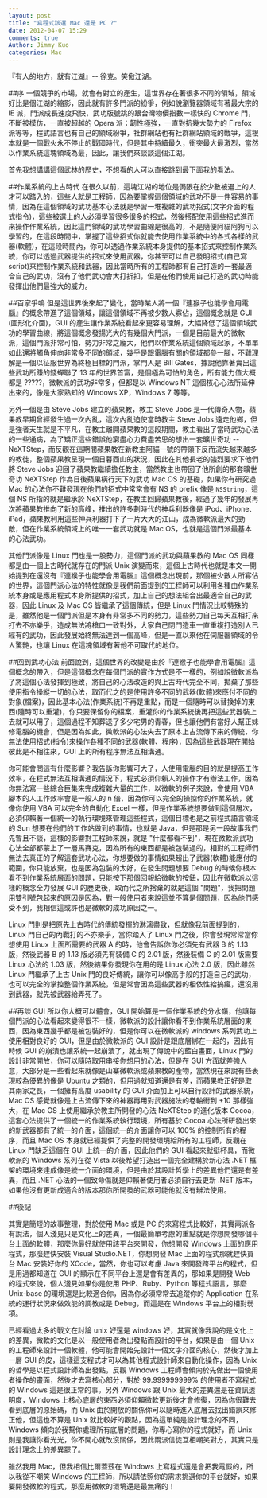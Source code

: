 ```yaml
---
layout: post
title: "寫程式該選 Mac 還是 PC ?"
date: 2012-04-07 15:29
comments: true
Author: Jimmy Kuo
categories: Mac
---
```


『有人的地方，就有江湖』-- 徐克。笑傲江湖。

##序
一個競爭的市場，就會有對立的產生，這世界存在著很多不同的領域，領域好比是個江湖的縮影，因此就有許多門派的紛爭，例如說瀏覽器領域有著最大宗的 IE 派，門派成長速度飛快，武功版號跳的跟台灣物價指數一樣快的 Chrome 門，不斷被模仿，一直被超越的 Opera 派；韌性極強，一直對抗幾大勢力的 Firefox 派等等，程式語言也有自己的領域紛爭，社群網站也有社群網站領域的戰爭，這根本就是一個戰火永不停止的戰國時代，但是其中持續最久，衝突最大最激烈，當然以作業系統這塊領域為最，因此，讓我們來談談這個江湖。

<!-- more -->

首先我想講講這個武林的歷史，不想看的人可以直接跳到最下面[我的看法](#link)。

##作業系統的上古時代
在很久以前，這塊江湖的地位是侷限在於少數被選上的人才可以踏入的，這些人就是工程師，因為要掌握這個領域的武功不是一件容易的事情，因為在這個領域的武功基本心法就是學習一堆複雜的武功招式(文字介面的程式指令)，這些被選上的人必須學習很多很多的招式，然後搭配使用這些招式進而來操作作業系統，因此這門領域的武功學習曲線是很高的，不是隨便阿貓阿狗可以學習的，在這段時間中，掌握了這些招式你就能去使用作業系統中的各式各樣的武器(軟體)，在這段時間內，你可以透過作業系統本身提供的基本招式來控制作業系統，你可以透過武器提供的招式來使用武器，你甚至可以自己發明招式(自己寫script)來控制作業系統和武器，因此當時所有的工程師都有自己打造的一套最適合自己的武功，沒有了他們武功會大打折扣，但是在他們使用自己打造的武功時能發揮出他們最強大的威力。

##百家爭鳴
但是這世界後來起了變化，當時某人將一個『連猴子也能學會用電腦』的概念帶進了這個領域，讓這個領域不再被少數人寡佔，這個概念就是 GUI (圖形化介面)，GUI 的產生讓作業系統看起來更容易理解，大幅降低了這個領域武功的學習曲線，將這個概念發揚光大的有幾個大門派，一個是目前最大的微軟 派，這個門派非常可怕，勢力非常之龐大，他們以作業系統這個領域起家，不單單如此還將觸角伸向非常多不同的領域，幾乎是跟電腦有關的領域都參一腳，不難理解是一個以征服世界為終極目標的門派，掌門人是 Bill Gates，據說他靠著賣出這些武功所賺的錢蟬聯了 13 年的世界首富，是個極為可怕的角色，所有能力值大概都是 ?????，微軟派的武功非常多，但都是以 Windows NT 這個核心心法所延伸出來的，像是大家熟知的 Windows XP，Windows 7 等等。

另外一個是由 Steve Jobs 建立的蘋果教，教主 Steve Jobs 是一代傳奇人物，蘋果教早期曾經發生過一次內亂，這次內亂迫使當時教主 Steve Jobs 遠走他鄉，但是強者天生就是不平凡，在教主離開蘋果教的這段期間，教主看出了當時武功心法的一些通病，為了矯正這些錯誤他窮盡心力費盡苦思的想出一套曠世奇功 -- NeXTStep，而反觀在這期間蘋果教在新教主阿貓一號的帶領下反而流失越來越多的教徒，整個蘋果教呈現一個日暮西山的狀況，因此在其他長老的強烈要求下他們將 Steve Jobs 迎回了蘋果教繼續擔任教主，當然教主也帶回了他所創的那套曠世奇功 NeXTStep 作為日後蘋果橫行天下的武功 Mac OS 的基礎，如果你有研究過 Mac 的心法你不難發現在他們的招式中常常會有 NS 的 prefix 像是 `NSString`，這個 NS 所指的就是繼承於 NeXTStep，在教主回歸蘋果教後，經過了幾年的發展再次將蘋果教推向了新的高峰，推出的許多劃時代的神兵利器像是 iPod、iPhone、iPad，蘋果教利用這些神兵利器打下了一片大大的江山，成為微軟派最大的勁敵，但在作業系統領域上的唯一一套武功就是 Mac OS，也就是這個門派最基本的心法武功。

其他門派像是 Linux 門也是一股勢力，這個門派的武功與蘋果教的 Mac OS 同樣都是由一個上古時代就存在的門派 Unix 演變而來，這個上古時代也就是本文一開始提到在還沒有『連猴子也能學會用電腦』這個概念出現前，那個被少數人所寡佔的世界，這個門派心法的特性就像是我們前面提到的工程師可以利用各種由作業系統本身或是應用程式本身所提供的招式，加上自己的想法組合出最適合自己的武器，因此 Linux 及 Mac OS 皆繼承了這個傳統，但是 Linux 門情況比較特殊的是，雖然他是一個門派但是本身有非常多不同的勢力，這些勢力自己每天互相打來打去不亦樂乎，造成無法將槍口一致對外，大家自己閉門造車一直重複打造別人已經有的武功，因此發展始終無法達到一個高峰，但是一直以來他在伺服器領域的令人驚艷，也讓 Linux 在這塊領域有著他不可取代的地位。

##回到武功心法
前面說到，這個世界的改變是由於『連猴子也能學會用電腦』這個概念的帶入，但是這個概念在每個門派的實作方式是不一樣的，例如說微軟派為了將這個心法發揮到極致，將自己的心法改造的與上古時代完全不同，拋棄了那些使用指令操縱一切的心法，取而代之的是使用許多不同的武器(軟體)來應付不同的對象(檔案)，因此基本心法(作業系統)不再是重點，而是一個隨時可以替換掉的東西(隨時可以重灌)，你只要保留你的檔案，重灌你的作業系統後再把這些武器裝上去就可以用了，這個過程不知葬送了多少宅男的青春，但也讓他們有當好人幫正妹修電腦的機會，但是因為如此，微軟派的心法失去了原本上古流傳下來的傳統，你無法使用招式(指令)來操作各種不同的武器(軟體、程序)，因為這些武器現在開始彼此是不相往來，GUI 上的所有程序無法互相溝通。

你可能會問這有什麼影響？我告訴你影響可大了，人使用電腦的目的就是提高工作效率，在程式無法互相溝通的情況下，程式必須仰賴人的操作才有辦法工作，因為你無法寫一些綜合巨集來完成複雜大量的工作，以微軟的例子來說，會使用 VBA 腳本的人工作效率會是一般人的 n 倍，因為你可以完全的操控你的作業系統，就像你使用 VBA 可以完全的自動化 Excel 一樣，但是作業系統想要做到這個層次，必須仰賴著一個統一的執行環境來管理這些程式，這個目標也是之前程式語言領域的 Sun 想要在他們的工作站做到的事情，也就是 Java，但是那是另一段故事我們先暫且不談，這樣的影響對工程師來說，就是 "什麼都看不到"，現在微軟派武功心法全部都蒙上了一層馬賽克，因為所有的東西都是被包裝過的，相對的工程師們無法去真正的了解這套武功心法，你想要做的事情如果超出了武器(軟體)能應付的範圍，你只能放棄，也是因為包裝的太好，在發生問題想要 Debug 的時候你根本看不到作業系統層面的問題，只能按下那個回報給微軟的按鈕，因此在微軟派以這樣的概念全力發展 GUI 的歷史後，取而代之所捨棄的就是這個 "問題"，我把問題用雙引號包起來的原因是因為，對一般使用者來說這並不算是個問題，因為他們感受不到，我相信這或許也是微軟的成功原因之一。

Linux 門則是把原先上古時代的傳統發揮的淋漓盡致，但就像我前面提到的，Linux 門自己的內戰打的不亦樂乎，當你踏入了 Linux 門之後，你會發現常常當你想使用 Linux 上面所需要的武器 A 的時，他會告訴你你必須先有武器 B 的 1.13 版，然後武器 B 的 1.13 版必須先有裝備 C 的 2.01 版，然後裝備 C 的 2.01 版需要 Linux 心法的 1.03 版，然後結果你發現你在用的是 Linux 心法 2.0 版，因此雖然 Linux 門繼承了上古 Unix 門的良好傳統，讓你可以像高手般的打造自己的武功，也可以完全的掌控整個作業系統，但是常會因為這些武器的相依性給搞瘋，還沒用到武器，就先被武器給弄死了。

##再談 GUI
所以你大概可以體會，GUI 開始算是一個作業系統的分水嶺，他讓每個門派的心法看起來變得很不一樣，微軟派的設計讓你看不到作業系統層面的東西，因為東西幾乎都是被包裝好的，但是你可以在微軟派的 windows 系列武功上使用相對良好的 GUI，但是由於微軟派的 GUI 設計是跟底層綁在一起的，因此有時候 GUI 的崩潰也讓系統一起崩潰了，就出現了傳說中的藍白畫面，Linux 門的設計非常開放，你可以隨時取用串接你想用的心法，但是在 GUI 方面就差強人意，大部分是一些看起來就像是山寨微軟派或蘋果教的產物，當然現在來說有些表現較為優異的像是 Ubuntu 之類的，但用過就知道還是有差，而蘋果教正好是取其兩家之長，一個擁有高度 usability 的 GUI 介面加上可以自行設計的武器系統，Mac OS 感覺就像是上古流傳下來的神器再用對武器施法的卷軸衝到 +10 那樣強大，在 Mac OS 上使用繼承於教主所開發的心法 NeXTStep 的進化版本 Cocoa，這套心法提供了一個統一的作業系統執行環境，所有基於 Cocoa 心法所研發出來的新武器都有了統一的介面，這個統一的介面讓你可以 100% 的控制所有的程序，而且 Mac OS 本身就已經提供了完整的開發環境給所有的工程師，反觀在 Linux 門缺乏這個在 GUI 上統一的介面，因此他們的 GUI 看起來就挺杯具，而微軟派的 Windows 系列在從 Vista 以後希望打造出一個完全建構於新心法 .NET 框架的環境來達成像是統一介面的環境，但是由於其設計哲學上的差異他們還是有差異，而且 .NET 心法的一個致命傷就是仰賴著使用者必須自行去更新 .NET 版本，如果他沒有更新成適合的版本那你所開發的武器可能他就沒有辦法使用。

##<a id="link"></a>後記

其實是簡短的故事整理，對於使用 Mac 或是 PC 的來寫程式比較好，其實兩派各有說法，個人淺見只是文化上的差異，一個最簡單考慮的重點就是你想開發哪個平台上面的軟體，那麼你最好就使用該平台來開發，你想開發 Windows 上面的應用程式，那麼趕快安裝 Visual Studio.NET，你想開發 Mac 上面的程式那就趕快買台 Mac 安裝好你的 XCode，當然，你也可以考慮 Java 來開發跨平台的程式，但是用過都知道在 GUI 的顯示在不同平台上還是會有差異的，那如果是開發 Web 的程式來說，個人淺見如果你是使用 PHP、Ruby、Python 等程式語言，那麼 Unix-base 的環境還是比較適合你，因為你必須常常去追蹤你的 Application 在系統的運行狀況來做效能的調教或是 Debug，而這是在 Windows 平台上的相對弱項。

已經看過太多的戰文在討論 unix 好還是 windows 好，其實就像我說的是文化上的差異，微軟的文化是以一般使用者為出發點而設計的平台，如果是由一個 Unix 的工程師來設計一個軟體，他可能會開始先設計一個文字介面的核心，然後才加上一層 GUI 的皮，這樣這支程式才可以為其他程式設計師來自動化操作，因為 Unix 的哲學是以程式設計師為出發點，反觀 Windows 工程師會傾向於先做出一個使用者操作的畫面，然後才去寫核心部分，對於 99.999999999% 的使用者不寫程式的 Windows 這是很正常的事。另外 Windows 跟 Unix 最大的差異還是在資訊透明度，Windows 上核心底層的東西必須仰賴微軟更新後才會修復，因為你很難去看到底層的原始碼，而 Unix 由於開放的關係你可以隨時進入底層去找出錯誤來修正他，但這也不算是 Unix 就比較好的觀點，因為這單純是設計理念的不同，Windows 傾向於我幫你處理所有底層的問題，你專心寫你的程式就好，而 Unix 則是我讓你看光光，你不開心就改沒關係，因此兩派信徒互相嘲笑對方，其實只是設計理念上的差異罷了。

雖然我用 Mac，但我相信比爾蓋茲在 Windows 上寫程式還是會把我電假的，所以我從不嘲笑 Windows 的工程師，所以請依照你的需求挑選你的平台就好，如果要開發微軟的程式，那麼用微軟的環境還是最無痛的！
